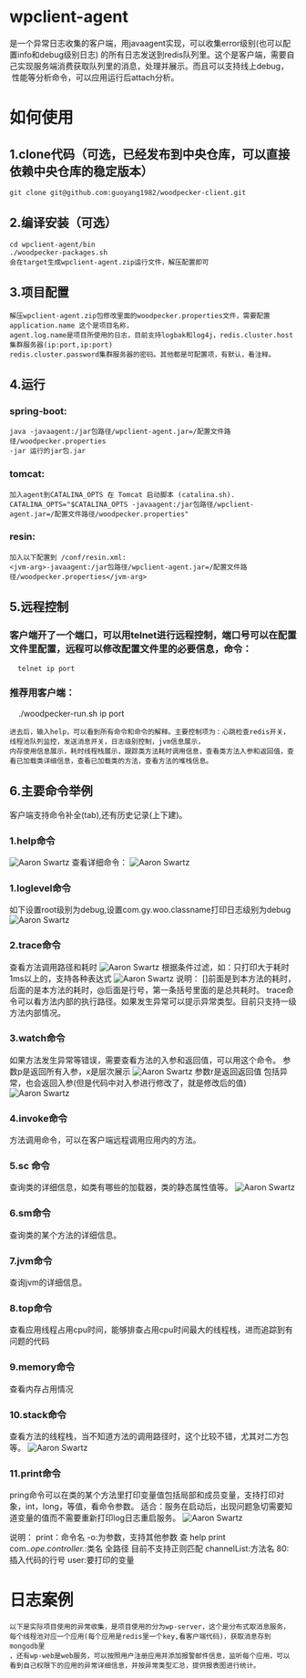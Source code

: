 # wpclient-agent
  是一个异常日志收集的客户端，用javaagent实现，可以收集error级别(也可以配置info和debug级别日志)
  的所有日志发送到redis队列里。这个是客户端，需要自己实现服务端消费获取队列里的消息，处理并展示。而且可以支持线上debug，
  性能等分析命令，可以应用运行后attach分析。

# 如何使用

## 1.clone代码（可选，已经发布到中央仓库，可以直接依赖中央仓库的稳定版本）
    git clone git@github.com:guoyang1982/woodpecker-client.git
## 2.编译安装（可选）

    cd wpclient-agent/bin
    ./woodpecker-packages.sh
    会在target生成wpclient-agent.zip运行文件，解压配置即可
## 3.项目配置
    解压wpclient-agent.zip包修改里面的woodpecker.properties文件，需要配置application.name 这个是项目名称，
    agent.log.name是项目所使用的日志，目前支持logbak和log4j，redis.cluster.host集群服务器(ip:port,ip:port)
    redis.cluster.password集群服务器的密码。其他都是可配置项，有默认，看注释。
## 4.运行
   ### spring-boot:
    java -javaagent:/jar包路径/wpclient-agent.jar=/配置文件路径/woodpecker.properties 
    -jar 运行的jar包.jar
   ### tomcat:
    加入agent到CATALINA_OPTS 在 Tomcat 启动脚本 (catalina.sh).
    CATALINA_OPTS="$CATALINA_OPTS -javaagent:/jar包路径/wpclient-agent.jar=/配置文件路径/woodpecker.properties"
   ### resin:
    加入以下配置到 /conf/resin.xml:
    <jvm-arg>-javaagent:/jar包路径/wpclient-agent.jar=/配置文件路径/woodpecker.properties</jvm-arg>
## 5.远程控制
   ### 客户端开了一个端口，可以用telnet进行远程控制，端口号可以在配置文件里配置，远程可以修改配置文件里的必要信息，命令：
      telnet ip port
   ### 推荐用客户端：
      ./woodpecker-run.sh ip port
 
    进去后，输入help，可以看到所有命令和命令的解释。主要控制项为：心跳检查redis开关，线程池队列监控，发送消息开关，日志级别控制，jvm信息展示，
    内存使用信息展示，耗时线程栈展示，跟踪类方法耗时调用信息，查看类方法入参和返回值，查看已加载类详细信息，查看已加载类的方法，查看方法的堆栈信息。
## 6.主要命令举例
  客户端支持命令补全(tab),还有历史记录(上下建)。
### 1.help命令
![Aaron Swartz](https://github.com/guoyang1982/woodpecker-client/blob/master/doc/help.jpg)
查看详细命令：
![Aaron Swartz](https://github.com/guoyang1982/woodpecker-client/blob/master/doc/help1.jpg)

### 1.loglevel命令
如下设置root级别为debug,设置com.gy.woo.classname打印日志级别为debug
![Aaron Swartz](https://github.com/guoyang1982/woodpecker-client/blob/master/doc/loglevel.jpg)

### 2.trace命令
查看方法调用路径和耗时
![Aaron Swartz](https://github.com/guoyang1982/woodpecker-client/blob/master/doc/trace.jpg)
根据条件过滤，如：只打印大于耗时1ms以上的，支持各种表达式
![Aaron Swartz](https://github.com/guoyang1982/woodpecker-client/blob/master/doc/trace_cost.jpg)
说明：
    []前面是到本方法的耗时，后面的是本方法的耗时，@后面是行号，第一条括号里面的是总共耗时。
    trace命令可以看方法内部的执行路径。如果发生异常可以提示异常类型。目前只支持一级方法内部情况。

### 3.watch命令
如果方法发生异常等错误，需要查看方法的入参和返回值，可以用这个命令。
参数p是返回所有入参，x是层次展示
![Aaron Swartz](https://github.com/guoyang1982/woodpecker-client/blob/master/doc/watch-px.jpg)
参数r是返回返回值 包括异常，也会返回入参(但是代码中对入参进行修改了，就是修改后的值)
![Aaron Swartz](https://github.com/guoyang1982/woodpecker-client/blob/master/doc/watch-r.jpg)

### 4.invoke命令
方法调用命令，可以在客户端远程调用应用内的方法。

### 5.sc 命令
查询类的详细信息，如类有哪些的加载器，类的静态属性值等。
![Aaron Swartz](https://github.com/guoyang1982/woodpecker-client/blob/master/doc/class.jpg)

### 6.sm命令
查询类的某个方法的详细信息。

### 7.jvm命令
查询jvm的详细信息。

### 8.top命令
查看应用线程占用cpu时间，能够排查占用cpu时间最大的线程栈，进而追踪到有问题的代码
### 9.memory命令
查看内存占用情况
### 10.stack命令
查看方法的线程栈，当不知道方法的调用路径时，这个比较不错，尤其对二方包等。
![Aaron Swartz](https://github.com/guoyang1982/woodpecker-client/blob/master/doc/stack.jpg)
### 11.print命令
pring命令可以在类的某个方法里打印变量值包括局部和成员变量，支持打印对象，int，long，等值，看命令参数。
适合：服务在启动后，出现问题急切需要知道变量的值而不需要重新打印log日志重启服务。
![Aaron Swartz](https://github.com/guoyang1982/woodpecker-client/blob/master/doc/print.jpg)

说明：
print：命令名
-o:为参数，支持其他参数 查 help print
com.*.ope.controller.*:类名 全路径 目前不支持正则匹配
channelList:方法名
80:插入代码的行号
user:要打印的变量

# 日志案例
    以下是实际项目使用的异常收集，是项目使用的分为wp-server，这个是分布式取消息服务，每个线程池对应一个应用(每个应用是redis里一个key,看客户端代码)，获取消息存到mongodb里
    ，还有wp-web是web服务，可以按照用户注册应用并添加报警邮件信息，监听每个应用，可以看到自己权限下的应用的异常详细信息，并按异常类型汇总，提供报表图进行统计。



